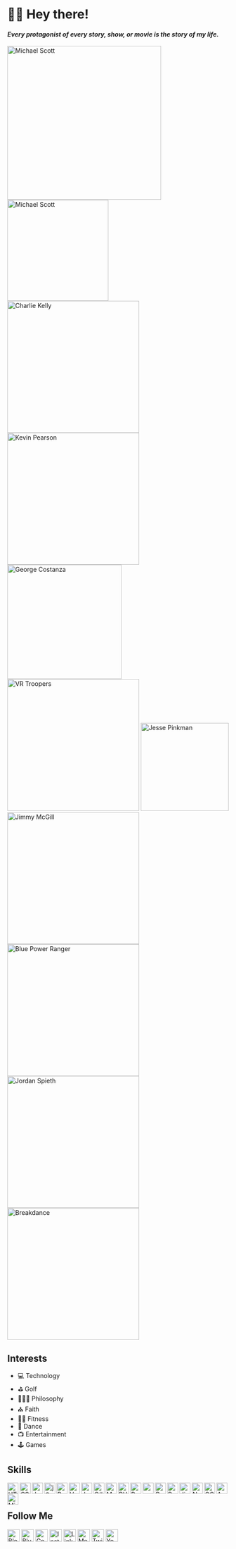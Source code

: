 # 🖖🏾 Hey there!

#### ***Every protagonist of every story, show, or movie is the story of my life.***
<div><img src="https://i.imgur.com/HTBxpUz.png" alt="Michael Scott" title="Michael Scott" width="350" />
<img src="https://media2.giphy.com/media/l0amJzVHIAfl7jMDos/giphy.gif" alt="Michael Scott" title="Michael Scott" width="230" />
<img src="https://media2.giphy.com/media/9PaC2UWEsnIG6nXcsn/giphy.gif" alt="Charlie Kelly" title="Charlie Kelly" width="300" />
<img src="https://media.giphy.com/media/7pyYl7h9VnSyUHYaw9/giphy.gif" alt="Kevin Pearson" title="Kevin Pearson" width="300" />
<img src="https://media2.giphy.com/media/Yy2H6trIkODoA/giphy.gif" alt="George Costanza" title="George Costanza" width="260" />
<img src="https://media3.giphy.com/media/DK9NoD7j2nRVm/giphy.gif" alt="VR Troopers" title="VR Troopers" width="300" />
<img src="https://media2.giphy.com/media/LiljwvntZmf4c/giphy.gif" alt="Jesse Pinkman" title="Jesse Pinkman" width="200" />
<img src="https://media1.giphy.com/media/l0EwYGlvQ7STj3wyc/giphy.gif" alt="Jimmy McGill" title="Jimmy McGill" width="300" />
<img src="https://media4.giphy.com/media/b3Owrrk9ZsC4w/giphy.gif" alt="Blue Power Ranger" title="Blue Power Ranger" width="300" />
<img src="https://media.giphy.com/media/EktxJpVkq9VcCu5YjT/giphy-downsized-large.gif" alt="Jordan Spieth" title="Jordan Spieth" width="300">
<img src="https://media0.giphy.com/media/3o85xEFRBYvAnamJnG/giphy.gif" alt="Breakdance" title="Breakdance" width="300"></div>

## Interests
- 💻 Technology
- ⛳ Golf
- 🧘🏽‍♂️ Philosophy
- ⛪️ Faith
- 🏋️‍♂️ Fitness
- 🕺 Dance
- 📺 Entertainment
- 🕹️ Games

## Skills
<img src="https://cdn.jsdelivr.net/npm/simple-icons@v3/icons/html5.svg" title="HTML5" width="25" align="left">
<img src="https://cdn.jsdelivr.net/npm/simple-icons@v3/icons/css3.svg" title="CSS3" width="25" align="left">
<img src="https://cdn.jsdelivr.net/npm/simple-icons@v3/icons/javascript.svg" title="JavaScript/Node" width="25" align="left">
<img src="https://cdn.jsdelivr.net/npm/simple-icons@v3/icons/jquery.svg" title="jQuery" width="25" align="left">
<img src="https://cdn.jsdelivr.net/npm/simple-icons@v3/icons/react.svg" title="React" width="25" align="left">
<img src="https://cdn.jsdelivr.net/npm/simple-icons@5.19.0/icons/vuedotjs.svg" title="Vue" width="25" align="left">
<img src="https://cdn.jsdelivr.net/npm/simple-icons@v3/icons/java.svg" title="Java" width="25" align="left">
<img src="https://cdn.jsdelivr.net/npm/simple-icons@v3/icons/csharp.svg" title="C#" width="25" align="left">
<img src="https://cdn.jsdelivr.net/npm/simple-icons@v3/icons/mysql.svg" title="MySQL" width="25" align="left">
<img src="https://cdn.jsdelivr.net/npm/simple-icons@v3/icons/php.svg" title="PHP" width="25" align="left">
<img src="https://cdn.jsdelivr.net/npm/simple-icons@v3/icons/python.svg" title="Python" width="25" align="left">
<img src="https://cdn.jsdelivr.net/npm/simple-icons@v3/icons/ruby.svg" titles="Ruby" width="25" align="left">
<img src="https://cdn.jsdelivr.net/npm/simple-icons@v3/icons/r.svg" title="R" width="25" align="left">
<img src="https://cdn.jsdelivr.net/npm/simple-icons@v3/icons/postman.svg" title="Postman" width="25" align="left">
<img src="https://cdn.jsdelivr.net/npm/simple-icons@v3/icons/jirasoftware.svg" title="Jira" width="25" align="left">
<img src="https://cdn.jsdelivr.net/npm/simple-icons@v3/icons/netlify.svg" title="Netlify" width="25" align="left">
<img src="https://cdn.jsdelivr.net/npm/simple-icons@v3/icons/googlecloud.svg" title="GCP" width="25" align="left">
<img src="https://cdn.jsdelivr.net/npm/simple-icons@v3/icons/amazonaws.svg" title="AWS" width="25" align="left">
<img src="https://cdn.jsdelivr.net/npm/simple-icons@v3/icons/microsoftexcel.svg" title="Microsoft Excel" width="25" align="left">
<br/><br/>

## Follow Me
<a href="https://theuiguru.blogspot.com" target="_blank"><img src="https://cdn.jsdelivr.net/npm/simple-icons@v3/icons/blogger.svg" title="Blogger" width="28"></a> 
<a href="https://bsky.app/profile/cthomas.bsky.social" target="_blank"><img src="https://simpleicons.org/icons/bluesky.svg" title="Bluesky" width="28"></a> 
<a href="https://codepen.io/cthomas" target="_blank"><img src="https://cdn.jsdelivr.net/npm/simple-icons@v3/icons/codepen.svg" title="CodePen" width="28"></a> 
<a href="https://instagr.am/cthomas1211" target="_blank"><img src="https://cdn.jsdelivr.net/npm/simple-icons@v3/icons/instagram.svg" title="Instagram" width="28"></a> 
<a href="https://linkedin.com/in/christhomas101" target="_blank"><img src="https://cdn.jsdelivr.net/npm/simple-icons@v3/icons/linkedin.svg" title="LinkedIn" width="28"></a> 
<a href="https://medium.com/cthomas1211" target="_blank"><img src="https://cdn.jsdelivr.net/npm/simple-icons@v3/icons/medium.svg" title="Medium" width="28"></a> 
<a href="https://twitter.com/cthomas1211" target="_blank"><img src="https://cdn.jsdelivr.net/npm/simple-icons@13.8.0/icons/x.svg" title="Twitter (X)" width="28"></a> 
<a href="https://youtube.com/ndnweb24" target="_blank"><img src="https://cdn.jsdelivr.net/npm/simple-icons@v3/icons/youtube.svg" title="YouTube" width="28"></a>
